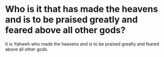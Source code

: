 # Who is it that has made the heavens and is to be praised greatly and feared above all other gods?

It is Yahweh who made the heavens and is to be praised greatly and feared above all other gods.

